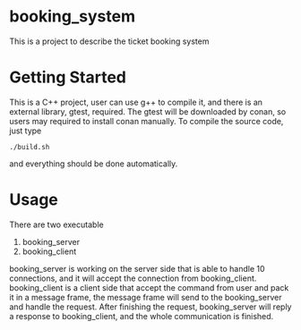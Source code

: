 # booking_system
This is a project to describe the ticket booking system

# Getting Started
This is a C++ project, user can use g++ to compile it, and there is an external library, gtest, required.
The gtest will be downloaded by conan, so users may required to install conan manually.
To compile the source code, just type
```
./build.sh
```
and everything should be done automatically.

# Usage
There are two executable
1. booking_server
2. booking_client

booking_server is working on the server side that is able to handle 10 connections, and it will accept the connection from booking_client.
booking_client is a client side that accept the command from user and pack it in a message frame, the message frame will send to the booking_server and handle the request.
After finishing the request, booking_server will reply a response to booking_client, and the whole communication is finished.

